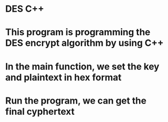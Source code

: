 # DES C++
# This program is programming the DES encrypt algorithm by using C++
# In the main function, we set the key and plaintext in hex format
# Run the program, we can get the final cyphertext